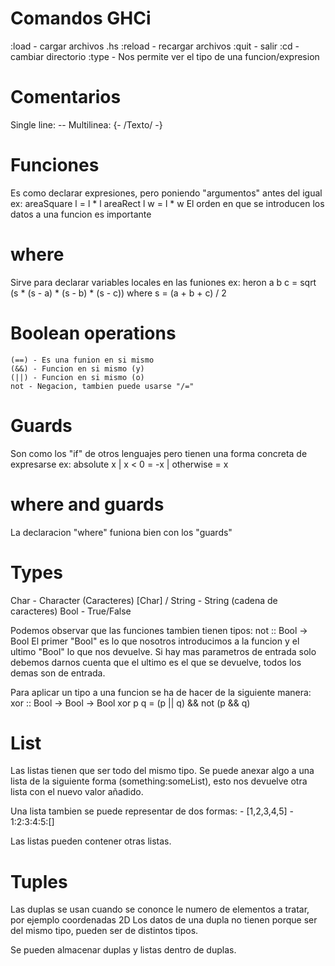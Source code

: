 # Comandos GHCi

:load - cargar archivos .hs
:reload - recargar archivos
:quit - salir
:cd - cambiar directorio
:type - Nos permite ver el tipo de una funcion/expresion

# Comentarios

Single line: --
Multilinea: {- /Texto/ -}

# Funciones 

Es como declarar expresiones, pero poniendo "argumentos" antes del igual
ex:
	areaSquare l = l * l
	areaRect l w = l * w
El orden en que se introducen los datos a una funcion es importante

# where

Sirve para declarar variables locales en las funiones
ex:
	heron a b c = sqrt (s * (s - a) * (s - b) * (s - c))
	    where
	    s = (a + b + c) / 2


# Boolean operations

	(==) - Es una funion en si mismo
	(&&) - Funcion en si mismo (y)
	(||) - Funcion en si mismo (o)
	not - Negacion, tambien puede usarse "/=" 

# Guards

Son como los "if" de otros lenguajes pero tienen una forma concreta de expresarse
ex:
	absolute x
	    | x < 0 = -x
	    | otherwise = x

# where and guards

La declaracion "where" funiona bien con los "guards" 

# Types

Char - Character (Caracteres)
[Char] / String - String (cadena de caracteres)
Bool - True/False

Podemos observar que las funciones tambien tienen tipos:
    not :: Bool -> Bool
El primer "Bool" es lo que nosotros introducimos a la funcion y el ultimo "Bool" lo que nos devuelve.
Si hay mas parametros de entrada solo debemos darnos cuenta que el ultimo es el que se devuelve, todos los demas son de entrada.

Para aplicar un tipo a una funcion se ha de hacer de la siguiente manera:
    xor :: Bool -> Bool -> Bool
    xor p q = (p || q) && not (p && q)

# List

Las listas tienen que ser todo del mismo tipo.
Se puede anexar algo a una lista de la siguiente forma (something:someList),
esto nos devuelve otra lista con el nuevo valor añadido.

Una lista tambien se puede representar de dos formas:
    - [1,2,3,4,5]
    - 1:2:3:4:5:[]

Las listas pueden contener otras listas.

# Tuples

Las duplas se usan cuando se cononce le numero de elementos a tratar, por ejemplo coordenadas 2D
Los datos de una dupla no tienen porque ser del mismo tipo, pueden ser de distintos tipos.

Se pueden almacenar duplas y listas dentro de duplas.

